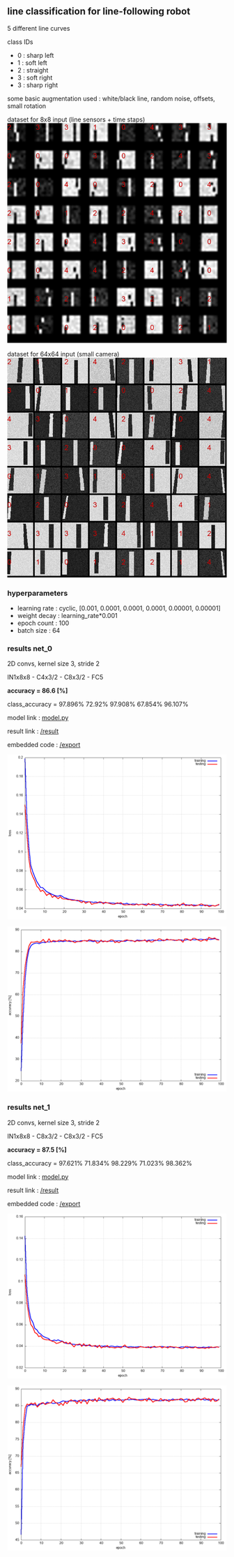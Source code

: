 ## line classification for line-following robot

5 different line curves

class IDs
- 0 : sharp left
- 1 : soft left
- 2 : straight
- 3 : soft right
- 3 : sharp right

some basic augmentation used : white/black line, random noise, offsets, small rotation

dataset for 8x8 input (line sensors + time staps)
![](images/lf_dataset_8x8.png)

dataset for 64x64 input (small camera)
![](images/lf_dataset_64x64.png)


### hyperparameters

- learning rate : cyclic,  [0.001, 0.0001, 0.0001, 0.0001, 0.00001, 0.00001]
- weight decay  : learning_rate*0.001
- epoch count : 100
- batch size  : 64




### results net_0

2D convs, kernel size 3, stride 2

IN1x8x8 - C4x3/2 - C8x3/2 - FC5


**accuracy   = 86.6 [%]**

class_accuracy = 97.896%   72.92%   97.908%   67.854%   96.107% 

model link : [model.py](models/net_0/model.py)

result link : [/result](models/net_0/result)

embedded code : [/export](models/net_0/export)

![](models/net_0/result/loss_progress.png)

![](models/net_0/result/accuracy_progress.png)




### results net_1

2D convs, kernel size 3, stride 2

IN1x8x8 - C8x3/2 - C8x3/2 - FC5


**accuracy   = 87.5 [%]**

class_accuracy = 97.621%   71.834%   98.229%   71.023%   98.362%


model link : [model.py](models/net_1/model.py)

result link : [/result](models/net_1/result)

embedded code : [/export](models/net_1/export)

![](models/net_1/result/loss_progress.png)

![](models/net_1/result/accuracy_progress.png)

